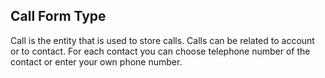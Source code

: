 Call Form Type
--------------

Call is the entity that is used to store calls. Calls can be related to account or to contact. 
For each contact you can choose telephone number of the contact or enter your own phone number.
